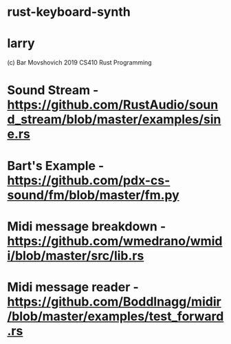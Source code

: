 # rust-keyboard-synth
# larry
(c) Bar Movshovich 2019
CS410 Rust Programming

# Sound Stream - https://github.com/RustAudio/sound_stream/blob/master/examples/sine.rs
# Bart's Example - https://github.com/pdx-cs-sound/fm/blob/master/fm.py
# Midi message breakdown - https://github.com/wmedrano/wmidi/blob/master/src/lib.rs 
# Midi message reader - https://github.com/Boddlnagg/midir/blob/master/examples/test_forward.rs

